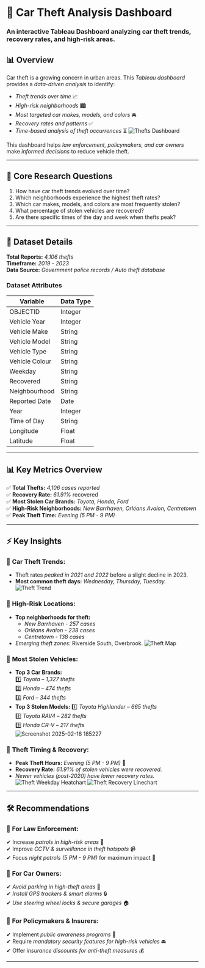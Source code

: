 # 🚗 Car Theft Analysis Dashboard

### An interactive Tableau Dashboard analyzing car theft trends, recovery rates, and high-risk areas.

## 📊 Overview
Car theft is a growing concern in urban areas. This *Tableau dashboard* provides a *data-driven analysis* to identify:
- *Theft trends over time* 📈
- *High-risk neighborhoods* 🏙
- *Most targeted car makes, models, and colors* 🚘
- *Recovery rates and patterns* ✅
- *Time-based analysis of theft occurrences* ⏳
![Thefts Dashboard](https://github.com/user-attachments/assets/10f47952-aa07-4cd6-ab9c-b80a7103ab10)

This dashboard helps *law enforcement, policymakers, and car owners* make *informed decisions* to reduce vehicle theft.

---

## 🔎 Core Research Questions
1. How have car theft trends evolved over time?
2. Which neighborhoods experience the highest theft rates?
3. Which car makes, models, and colors are most frequently stolen?
4. What percentage of stolen vehicles are recovered?
5. Are there specific times of the day and week when thefts peak?

---

## 📂 Dataset Details
**Total Reports:** *4,106 thefts*  
**Timeframe:** *2019 - 2023*  
**Data Source:** *Government police records / Auto theft database*

### **Dataset Attributes**
| **Variable**        | **Data Type**  |
|--------------------|---------------|
| OBJECTID           | Integer       |
| Vehicle Year       | Integer       |
| Vehicle Make       | String        |
| Vehicle Model      | String        |
| Vehicle Type       | String        |
| Vehicle Colour     | String        |
| Weekday            | String        |
| Recovered          | String        |
| Neighbourhood      | String        |
| Reported Date      | Date          |
| Year               | Integer       |
| Time of Day        | String        |
| Longitude          | Float         |
| Latitude           | Float         |

---

## 📊 Key Metrics Overview
✅ **Total Thefts:** *4,106 cases reported*  
✅ **Recovery Rate:** *61.91%* recovered  
✅ **Most Stolen Car Brands:** *Toyota, Honda, Ford*  
✅ **High-Risk Neighborhoods:** *New Barrhaven, Orléans Avalon, Centretown*  
✅ **Peak Theft Time:** *Evening (5 PM - 9 PM)*  

---

## ⚡ Key Insights
### 📌 **Car Theft Trends:**
- Theft rates *peaked in 2021 and 2022* before a slight decline in 2023.
- **Most common theft days:** *Wednesday, Thursday, Tuesday.*
![Theft Trend ](https://github.com/user-attachments/assets/7ded1eb2-3c63-44c4-bfa3-510994f24cbc)

### 📌 **High-Risk Locations:**
- **Top neighborhoods for theft:**
  - *New Barrhaven - 257 cases*
  - *Orléans Avalon - 238 cases*
  - *Centretown - 138 cases*
- *Emerging theft zones:* Riverside South, Overbrook.
![Theft Map](https://github.com/user-attachments/assets/60b84e6b-559c-485b-94a3-8ebd3b1d6094)

### 📌 **Most Stolen Vehicles:**
- **Top 3 Car Brands:**  
  1️⃣ *Toyota* – *1,327 thefts*  
  2️⃣ *Honda* – *474 thefts*  
  3️⃣ *Ford* – *344 thefts*  
- **Top 3 Stolen Models:**
  1️⃣ *Toyota Highlander* – *665 thefts*  
  2️⃣ *Toyota RAV4* – *282 thefts*  
  3️⃣ *Honda CR-V* – *217 thefts*  
![Screenshot 2025-02-18 185227](https://github.com/user-attachments/assets/db76cac8-bac6-404f-bef4-8d70806a9675)

### 📌 **Theft Timing & Recovery:**
- **Peak Theft Hours:** *Evening (5 PM - 9 PM)* 🚨
- **Recovery Rate:** *61.91% of stolen vehicles were recovered.*
- *Newer vehicles (post-2020) have lower recovery rates.*
![Theft Weekday Heatchart](https://github.com/user-attachments/assets/b66ec942-32bb-428c-800e-ffcd38199b78)
![Theft Recovery Linechart](https://github.com/user-attachments/assets/80ac4c49-243a-4a4e-bb86-0dae4a54676c)

---

## 🛠 Recommendations
### 🔹 **For Law Enforcement:**
✔ Increase *patrols in high-risk areas* 🚓  
✔ Improve *CCTV & surveillance in theft hotspots* 📹  
✔ Focus *night patrols (5 PM - 9 PM)* for maximum impact 🌙  

### 🔹 **For Car Owners:**
✔ *Avoid parking in high-theft areas* 🚧  
✔ *Install GPS trackers & smart alarms* 🔒  
✔ *Use steering wheel locks & secure garages* 🏠  

### 🔹 **For Policymakers & Insurers:**
✔ Implement *public awareness programs* 📢  
✔ Require *mandatory security features for high-risk vehicles* 🚘  
✔ Offer *insurance discounts for anti-theft measures* 💰  

---

